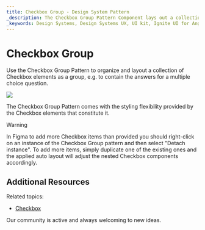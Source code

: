 ```yaml
---
title: Checkbox Group - Design System Pattern
_description: The Checkbox Group Pattern Component lays out a collection of Checkbox elements as a group.
_keywords: Design Systems, Design Systems UX, UI kit, Ignite UI for Angular, Angular, Angular Design System, Design Kits for Angular, Figma, Figma to Angular, Export code from Figma, Figma HTML, Figma to HTML, Figma UI kits
---
```


# Checkbox Group

Use the Checkbox Group Pattern to organize and layout a collection of Checkbox elements as a group, e.g. to contain the answers for a multiple choice question.

<img class="responsive-img" src="../images/checkbox-group_demo.png" srcset="../images/checkbox-group_demo@2x.png 2x" />

The Checkbox Group Pattern comes with the styling flexibility provided by the Checkbox elements that constitute it.

> [!WARNING]
> In Figma to add more Checkbox items than provided you should right-click on an instance of the Checkbox Group pattern and then select "Detach instance". To add more items, simply duplicate one of the existing ones and the applied auto layout will adjust the nested Checkbox components accordingly.
>

## Additional Resources

Related topics:

- [Checkbox](../components/checkbox.md)
  <div class="divider--half"></div>

Our community is active and always welcoming to new ideas.


